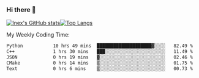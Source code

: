 ### Hi there 👋
[![lnex's GitHub stats](https://github-readme-stats.vercel.app/api?username=lnexenl&count_private=true&show_icons=true)](https://github.com/anuraghazra/github-readme-stats)[![Top Langs](https://github-readme-stats.vercel.app/api/top-langs/?username=lnexenl&layout=compact&langs_count=8&exclude_repo=32-bit-MIPS-CPU)](https://github.com/anuraghazra/github-readme-stats)

My Weekly Coding Time:
<!--START_SECTION:waka-->

```txt
Python           10 hrs 49 mins  ████████████████████▓░░░░   82.49 %
C++              1 hrs 30 mins   ███░░░░░░░░░░░░░░░░░░░░░░   11.49 %
JSON             0 hrs 19 mins   ▓░░░░░░░░░░░░░░░░░░░░░░░░   02.46 %
CMake            0 hrs 14 mins   ▒░░░░░░░░░░░░░░░░░░░░░░░░   01.75 %
Text             0 hrs 6 mins    ▒░░░░░░░░░░░░░░░░░░░░░░░░   00.73 %
```

<!--END_SECTION:waka-->
